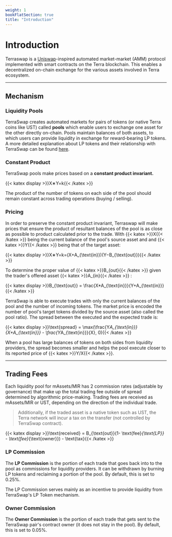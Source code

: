 ```yaml
---
weight: 1
bookFlatSection: true
title: "Introduction"
---
```


# Introduction

Terraswap is a [Uniswap](https://uniswap.org/)-inspired automated market-market (AMM) protocol implemented with smart contracts on the Terra blockchain. This enables a decentralized on-chain exchange for the various assets involved in Terra ecosystem.

------

## Mechanism

### Liquidity Pools

TerraSwap creates automated markets for pairs of tokens (or native Terra coins like UST) called **pools** which enable users to exchange one asset for the other directly on-chain. Pools maintain balances of both assets, to which users can provide liquidity in exchange for reward-bearing LP tokens. A more detailed explanation about LP tokens and their relationship with TerraSwap can be found [here](#).

### Constant Product

TerraSwap pools make prices based on a **constant product invariant.**

{{< katex display >}}X∗Y=k{{< /katex >}}

The product of the number of tokens on each side of the pool should remain constant across trading operations (buying / selling).

### Pricing

In order to preserve the constant product invariant, Terraswap will make prices that ensure the product of resultant balances of the pool is as close as possible to product calculated prior to the trade. With {{< katex >}}X{{< /katex >}} being the current balance of the pool's source asset and and {{< katex >}}Y{{< /katex >}} being that of the target asset:

{{< katex display >}}X∗Y=k=(X+A_{\text{in}})(Y−B_{\text{out}}){{< /katex >}}

To determine the proper value of {{< katex >}}B_{out}{{< /katex >}} given the trader's offered asset {{< katex >}}A_{in}{{< /katex >}} :

{{< katex display >}}B_{\text{out}} = \frac{X*A_{\text{in}}}{Y+A_{\text{in}}}{{< /katex >}}

TerraSwap is able to execute trades with only the current balances of the pool and the number of incoming tokens. The market price is encoded the number of pool's target tokens divided by the source asset (also called the pool ratio). The spread between the executed and the expected trade is:

{{< katex display >}}\text{spread} = \max(\frac{Y*A_{\text{in}}}{X+A_{\text{in}}} - \frac{Y*A_{\text{in}}}{X}, 0){{< /katex >}}

When a pool has large balances of tokens on both sides from liquidity providers, the spread becomes smaller and helps the pool execute closer to its reported price of {{< katex >}}Y/X{{< /katex >}}.

------

## Trading Fees

Each liquidity pool for mAssets/MIR has 2 commission rates (adjustable by governance) that make up the total trading fee outside of spread determined by algorithmic price-making. Trading fees are received as mAssets/MIR or UST, depending on the direction of the individual trade.

> Additionally, if the traded asset is a native token such as UST, the Terra network will incur a tax on the transfer (not controlled by TerraSwap contract).

{{< katex display >}}\text{received} = B_{\text{out}}(1- \text{fee}_{\text{LP}} - \text{fee}_{\text{owner}}) - \text{tax}{{< /katex >}}

### LP Commission

The **LP Commission** is the portion of each trade that goes back into to the pool as commissions for liquidity providers. It can be withdrawn by burning LP tokens and reclaiming a portion of the pool. By default, this is set to 0.25%.

The LP Commission serves mainly as an incentive to provide liquidity from TerraSwap's LP Token mechanism.

### Owner Commission

The **Owner Commission** is the portion of each trade that gets sent to the TerraSwap pair's contract owner (it does not stay in the pool). By default, this is set to 0.05%.
